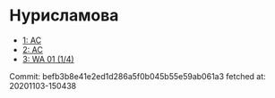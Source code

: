 # Нурисламова
- [1: AC](1.md)
- [2: AC](2.md)
- [3: WA 01 (1/4)](3.md)

Commit: befb3b8e41e2ed1d286a5f0b045b55e59ab061a3
 fetched at: 20201103-150438
